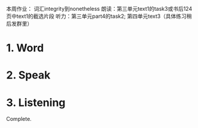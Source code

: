 本周作业：
词汇integrity到nonetheless
朗读：第三单元text1的task3或书后124页中text1的截选片段
听力：第三单元part4的task2; 第四单元text3（具体练习稍后发群里）

# 1. Word


# 2. Speak


# 3. Listening

Complete.
